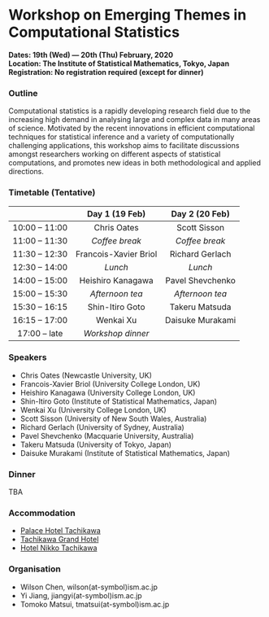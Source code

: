# Workshop on Emerging Themes in Computational Statistics
__Dates: 19th (Wed) &mdash; 20th (Thu) February, 2020__  
__Location: The Institute of Statistical Mathematics, Tokyo, Japan__  
__Registration: No registration required (except for dinner)__

### Outline

Computational statistics is a rapidly developing research field due to the increasing
high demand in analysing large and complex data in many areas of science. Motivated
by the recent innovations in efficient computational techniques for statistical
inference and a variety of computationally challenging applications, this workshop aims
to facilitate discussions amongst researchers working on different aspects of statistical
computations, and promotes new ideas in both methodological and applied directions.

### Timetable (Tentative)

|                     |      Day 1 (19 Feb)     |   Day 2 (20 Feb)   |
|:-------------------:|:-----------------------:|:------------------:|
| 10:00 &ndash; 11:00 |       Chris Oates       |    Scott Sisson    |
| 11:00 &ndash; 11:30 |      _Coffee break_     |   _Coffee break_   |
| 11:30 &ndash; 12:30 |  Francois-Xavier Briol  |   Richard Gerlach  |
| 12:30 &ndash; 14:00 |         _Lunch_         |       _Lunch_      |
| 14:00 &ndash; 15:00 |    Heishiro Kanagawa    |  Pavel Shevchenko  |
| 15:00 &ndash; 15:30 |     _Afternoon tea_     |   _Afternoon tea_  |
| 15:30 &ndash; 16:15 |     Shin-Itiro Goto     |   Takeru Matsuda   |
| 16:15 &ndash; 17:00 |        Wenkai Xu        |  Daisuke Murakami  |
|  17:00 &ndash; late |    _Workshop dinner_    |                    |

### Speakers

* Chris Oates (Newcastle University, UK)
* Francois-Xavier Briol (University College London, UK)
* Heishiro Kanagawa (University College London, UK)
* Shin-Itiro Goto (Institute of Statistical Mathematics, Japan)
* Wenkai Xu (University College London, UK)
* Scott Sisson (University of New South Wales, Australia)
* Richard Gerlach (University of Sydney, Australia)
* Pavel Shevchenko (Macquarie University, Australia)
* Takeru Matsuda (University of Tokyo, Japan)
* Daisuke Murakami (Institute of Statistical Mathematics, Japan)

### Dinner

TBA

### Accommodation

* [Palace Hotel Tachikawa](https://www.palace-t.co.jp/english/)
* [Tachikawa Grand Hotel](https://www.guestreservations.com/tachikawa-grand-hotel/booking)
* [Hotel Nikko Tachikawa](https://www.okura-nikko.com/japan/tokyo/hotel-nikko-tachikawa-tokyo/)

### Organisation

* Wilson Chen, wilson(at-symbol)ism.ac.jp
* Yi Jiang, jiangyi(at-symbol)ism.ac.jp
* Tomoko Matsui, tmatsui(at-symbol)ism.ac.jp
